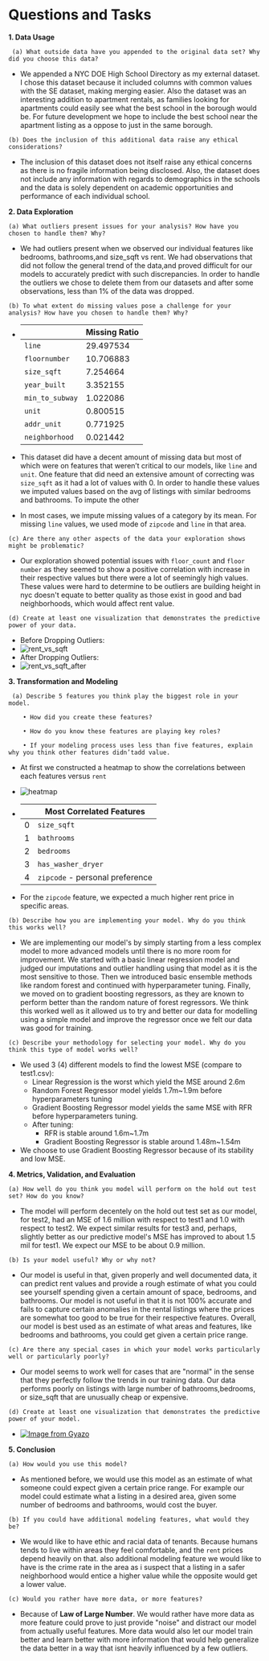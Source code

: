 # Questions and Tasks

**1. Data Usage**

 ``` (a) What outside data have you appended to the original data set? Why did you choose this data?```
  - We appended a NYC DOE High School Directory as my external dataset. I chose this dataset 
    because it included columns with common values with the SE dataset, making merging easier. 
    Also the dataset was an interesting addition to apartment rentals, as families looking for 
    apartments could easily see what the best school in the borough would be. For future development 
    we hope to include the best school near the apartment listing as a oppose to just in the same borough.


 ```(b) Does the inclusion of this additional data raise any ethical considerations?```
 - The inclusion of this dataset does not itself raise any ethical concerns as 
   there is no fragile information being disclosed. Also, the dataset does not include 
   any information with regards to demographics in the schools and the data is solely 
   dependent on academic opportunities and performance of each individual school. 

    
**2. Data Exploration**

```(a) What outliers present issues for your analysis? How have you chosen to handle them? Why?```

   - We had outliers present when we observed our individual features like bedrooms, bathrooms,and size_sqft vs rent. We had observations that did not follow the general trend of the data,and proved difficult for our models to accurately predict with such discrepancies. In order to handle the outliers we chose to delete them from our datasets and after some observations, less than 1% of the data was dropped.

 ```(b) To what extent do missing values pose a challenge for your analysis? How have you chosen to handle them? Why?```

- |                 | Missing Ratio |
  | :-------------- | ------------- |
  | `line`          | 29.497534     |
  | `floornumber`   | 10.706883     |
  | `size_sqft`     | 7.254664      |
  | `year_built`    | 3.352155      |
  | `min_to_subway` | 1.022086      |
  | `unit`          | 0.800515      |
  | `addr_unit`     | 0.771925      |
  | `neighborhood`  | 0.021442      |

- This dataset did have a decent amount of missing data but most of which were on features that weren’t critical to our models, like `line` and `unit`. One feature that did need an extensive amount of correcting was `size_sqft` as it had a lot of values with 0. In order to handle these values we imputed values based on the avg of listings with similar bedrooms and bathrooms. To impute the other

- In most cases, we impute missing values of a category by its mean. For missing `line` values, we used mode of `zipcode` and `line` in that area. 

```(c) Are there any other aspects of the data your exploration shows might be problematic?```
 - Our exploration showed potential issues with `floor_count` and `floor number` as they seemed to show 
   a positive correlation with increase in their respective values but there were a lot of seemingly high
   values. These values were hard to determine to be outliers are building height in nyc doesn't equate
   to better quality as those exist in good and bad neighborhoods, which would affect rent value.


```(d) Create at least one visualization that demonstrates the predictive power of your data.```

- Before Dropping Outliers:
 - ![rent_vs_sqft](https://i.gyazo.com/2eb3d18e077bd9eca6d9855b977c3b27.png)
- After Dropping Outliers:
 - ![rent_vs_sqft_after](https://i.gyazo.com/6feba016bd4ac849b99b8550b4ed40ca.png)

**3. Transformation and Modeling**

``` (a) Describe 5 features you think play the biggest role in your model.```
        
        • How did you create these features?
        
        • How do you know these features are playing key roles?
        
        • If your modeling process uses less than five features, explain why you think other features didn’tadd value.
        

   - At first we constructed a heatmap to show the correlations between each features versus `rent`

   - ![heatmap](https://i.gyazo.com/3900811bf8acdcc692892f47dfaf93e2.png)

   - |      | **Most Correlated Features**        |
     | ---- | ----------------------------------- |
     | 0    | ```size_sqft```                     |
     | 1    | ```bathrooms```                     |
     | 2    | ```bedrooms```                      |
     | 3    | ```has_washer_dryer```              |
     | 4    | ```zipcode``` - personal preference |

- For the `zipcode` feature, we expected a much higher rent price in specific areas. 

```(b) Describe how you are implementing your model. Why do you think this works well?```

- We are implementing our model's by simply starting from a less complex model to more advanced models until there is no
more room for improvement. We started with a basic linear regression model and judged our imputations and outlier handling
using that model as it is the most sensitive to those. Then we introduced basic ensemble methods like random forest and continued
with hyperparameter tuning. Finally, we moved on to gradient boosting regressors, as they are known to perform better than the
random nature of forest regressors. We think this worked well as it allowed us to try and better our data for modelling using
a simple model and improve the regressor once we felt our data was good for training.

```(c) Describe your methodology for selecting your model. Why do you think this type of model works well?```

- We used 3 (4) different models to find the lowest MSE (compare to test1.csv):
  - Linear Regression is the worst which yield the MSE around 2.6m
  - Random Forest Regressor model yields 1.7m~1.9m before hyperparameters tuning
  - Gradient Boosting Regressor model yields the same MSE with RFR before hyperparameters tuning.
  - After tuning:
    - RFR is stable around 1.6m~1.7m
    - Gradient Boosting Regressor is stable around 1.48m~1.54m
- We choose to use Gradient Boosting Regressor because of its stability and low MSE.

**4. Metrics, Validation, and Evaluation**

```(a) How well do you think you model will perform on the hold out test set? How do you know?```

- The model will perform decentely on the hold out test set as our model, for test2, had an MSE of 1.6 million with respect to test1 and 1.0 with respect to test2. We expect similar results for test3 and, perhaps, slightly better as our predictive model's MSE has improved to about 1.5 mil for test1. We expect our MSE to be about 0.9 million.
 
```(b) Is your model useful? Why or why not?```

- Our model is useful in that, given properly and well documented data, it can predict rent values and provide a rough estimate of what you could see yourself spending given a certain amount of space, bedrooms, and bathrooms. Our model is not useful in that it is not 100% accurate and fails to capture certain anomalies in the rental listings where the prices are somewhat too good to be true for their respective features. Overall, our model is best used as an estimate of what areas and features, like bedrooms and bathrooms, you could get given a certain price range.

```(c) Are there any special cases in which your model works particularly well or particularly poorly?```
 - Our model seems to work well for cases that are "normal" in the sense that they perfectly follow the trends in our training data. Our data performs poorly on listings with large number of bathrooms,bedrooms, or size_sqft that are unusually cheap or expensive. 


```(d) Create at least one visualization that demonstrates the predictive power of your model.```

- [![Image from Gyazo](https://i.gyazo.com/30bcdf6d33944feb4412d8dca66b183e.png)](https://gyazo.com/30bcdf6d33944feb4412d8dca66b183e)

**5. Conclusion**

```(a) How would you use this model?```

 - As mentioned before, we would use this model as an estimate of what someone could expect given a certain price range. For example our model could estimate what a listing in a desired area, given some number of bedrooms and bathrooms, would cost the buyer. 


```(b) If you could have additional modeling features, what would they be?```

- We would like to have ethic and racial data of tenants. Because humans tends to live within areas they feel comfortable, and the `rent` prices depend heavily on that. also additional modeling feature we would like to have is the crime rate in the area as i suspect that a listing in a safer neighborhood would entice a higher value while the opposite would get a lower value. 


```(c) Would you rather have more data, or more features?```

- Because of **Law of Large Number**. We would rather have more data as more feature could prove to just provide "noise" and distract our model from actually useful features. More data would also let our model train better and learn better with more information that would help generalize the data better in a way that isnt heavily influenced by a few outliers.

